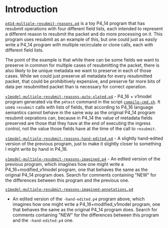 # Introduction

[`p414-multiple-resubmit-reasons.p4`](p414-multiple-resubmit-reasons.p4)
is a toy P4_14 program that has resubmit operations with four
different field lists, each intended to represent a different reason
to resubmit the packet and do more processing on it.  This program
uses resubmit as an example of this, but one could just as easily
write a P4_14 program with multiple recirculate or clone calls, each
with different field lists.

The point of the example is that while there can be some fields we
want to preserve in common for multiple cases of resubmitting the
packet, there is also likely to be unique metadata we want to preserve
in each of those cases.  While we could just preserve all metadata for
every resubmitted packet, that could be prohibitively expensive, and
preserve far more bits of data per resubmitted packet than is
necessary for correct operation.


[`v1model-multiple-resubmit-reasons-auto-xlated.p4`](v1model-multiple-resubmit-reasons-auto-xlated.p4) -
P4_16 + v1model program generated via the `p4test` command in the
script [`compile-cmd.sh`](compile-cmd.sh).  It uses `resubmit` calls
with lists of fields, that according to P4_16 language semantics
cannot behave in the same way as the original P4_14 program resubmit
oeprations can, because in P4_14 the value of metadata fields
preserved are those that they have at the end of executing the ingress
control, not the value those fields have at the time of the call to
`resubmit`.

[`v1model-multiple-resubmit-reasons-hand-edited.p4`](v1model-multiple-resubmit-reasons-hand-edited.p4) -
A slightly hand-edited version of the previous program, just to make
it slightly closer to something I might write by hand in P4_16.


[`v1model-multiple-resubmit-reasons-imagined.p4`](v1model-multiple-resubmit-reasons-imagined.p4) -
An edited version of the previous program, which imagines how one
might write a P4_16+modified_v1model program, one that behaves the
same as the original P4_14 program does.  Search for comments
containing "NEW" for the differences between this program and the
previous one.

[`v1model-multiple-resubmit-reasons-imagined-annotations.p4`](v1model-multiple-resubmit-reasons-imagined-annotations.p4)
- An edited version of the `-hand-edited.p4` program above, which
imagines how one might write a P4_16+modified_v1model program, one
that behaves the same as the original P4_14 program does.  Search for
comments containing "NEW" for the differences between this program and
the `-hand-edited.p4` one.
